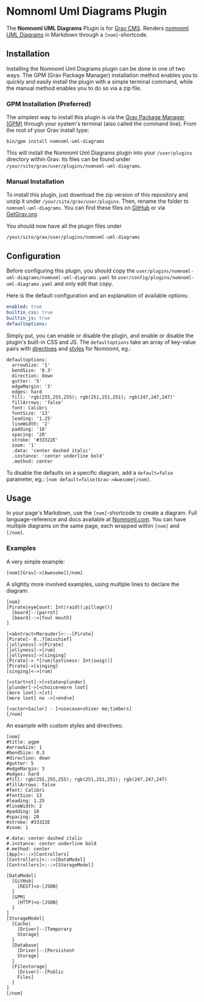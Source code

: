 # Nomnoml Uml Diagrams Plugin

The **Nomnoml UML Diagrams** Plugin is for [Grav CMS](http://github.com/getgrav/grav). Renders [nomnoml UML Diagrams](https://github.com/skanaar/nomnoml) in Markdown through a `[nom]`-shortcode.

## Installation

Installing the Nomnoml Uml Diagrams plugin can be done in one of two ways. The GPM (Grav Package Manager) installation method enables you to quickly and easily install the plugin with a simple terminal command, while the manual method enables you to do so via a zip file.

### GPM Installation (Preferred)

The simplest way to install this plugin is via the [Grav Package Manager (GPM)](http://learn.getgrav.org/advanced/grav-gpm) through your system's terminal (also called the command line).  From the root of your Grav install type:

    bin/gpm install nomnoml-uml-diagrams

This will install the Nomnoml Uml Diagrams plugin into your `/user/plugins` directory within Grav. Its files can be found under `/your/site/grav/user/plugins/nomnoml-uml-diagrams`.

### Manual Installation

To install this plugin, just download the zip version of this repository and unzip it under `/your/site/grav/user/plugins`. Then, rename the folder to `nomnoml-uml-diagrams`. You can find these files on [GitHub](https://github.com/ole-vik/grav-plugin-nomnoml-uml-diagrams) or via [GetGrav.org](http://getgrav.org/downloads/plugins#extras).

You should now have all the plugin files under

    /your/site/grav/user/plugins/nomnoml-uml-diagrams

## Configuration

Before configuring this plugin, you should copy the `user/plugins/nomnoml-uml-diagrams/nomnoml-uml-diagrams.yaml` to `user/config/plugins/nomnoml-uml-diagrams.yaml` and only edit that copy.

Here is the default configuration and an explanation of available options:

```yaml
enabled: true
builtin_css: true
builtin_js: true
defaultoptions: 
```

Simply put, you can enable or disable the plugin, and enable or disable the plugin's built-in CSS and JS. The `defaultoptions` take an array of key-value pairs with [directives](https://github.com/skanaar/nomnoml#directives) and [styles](https://github.com/skanaar/nomnoml#custom-classifier-styles) for Nomnoml, eg.:

```
defaultoptions:
  arrowSize: '1'
  bendSize: '0.3'
  direction: down
  gutter: '5'
  edgeMargin: '3'
  edges: hard
  fill: 'rgb(255,255,255); rgb(251,251,251); rgb(247,247,247)'
  fillArrows: 'false'
  font: Calibri
  fontSize: '13'
  leading: '1.25'
  lineWidth: '2'
  padding: '10'
  spacing: '20'
  stroke: '#33322E'
  zoom: '1'
  .data: 'center dashed italic'
  .instance: 'center underline bold'
  .method: center
```

To disable the defaults on a specific diagram, add a `default=false` parameter, eg.: `[nom default=false]Grav->Awesome[/nom]`.

## Usage

In your page's Markdown, use the `[nom]`-shortcode to create a diagram. Full language-reference and docs available at [Nomnoml.com](http://www.nomnoml.com/). You can have multiple diagrams on the same page, each wrapped within `[nom]` and `[/nom]`.

### Examples

A very simple example:

```
[nom][Grav]->[Awesome][/nom]
```

A slightly more involved examples, using multiple lines to declare the diagram:

```
[nom]
[Pirate|eyeCount: Int|raid();pillage()|
  [beard]--[parrot]
  [beard]-:>[foul mouth]
]

[<abstract>Marauder]<:--[Pirate]
[Pirate]- 0..7[mischief]
[jollyness]->[Pirate]
[jollyness]->[rum]
[jollyness]->[singing]
[Pirate]-> *[rum|tastiness: Int|swig()]
[Pirate]->[singing]
[singing]<->[rum]

[<start>st]->[<state>plunder]
[plunder]->[<choice>more loot]
[more loot]->[st]
[more loot] no ->[<end>e]

[<actor>Sailor] - [<usecase>shiver me;timbers]
[/nom]
```

An example with custom styles and directives:

```
[nom]
#title: pgpm
#arrowSize: 1
#bendSize: 0.3
#direction: down
#gutter: 5
#edgeMargin: 3
#edges: hard
#fill: rgb(255,255,255); rgb(251,251,251); rgb(247,247,247)
#fillArrows: false
#font: Calibri
#fontSize: 13
#leading: 1.25
#lineWidth: 2
#padding: 10
#spacing: 20
#stroke: #33322E
#zoom: 1

#.data: center dashed italic
#.instance: center underline bold
#.method: center
[App]<:-:>[Controllers]
[Controllers]<:-:>[DataModel]
[Controllers]<:-:>[StorageModel]

[DataModel|
  [GitHub|
    [REST]<o-[JSON]
  ]
  [GPM|
    [HTTP]<o-[JSON]
  ]
]
[StorageModel|
  [Cache|
    [Driver]--[Temporary
    Storage]
  ]
  [Database|
    [Driver]--[Persistent
    Storage]
  ]
  [Filestorage|
    [Driver]--[Public
    Files]
  ]
]
[/nom]
```